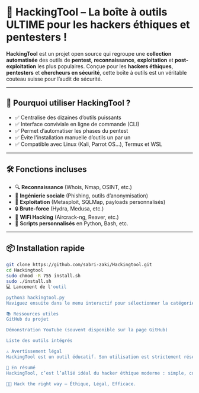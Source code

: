 # 🧰 HackingTool – La boîte à outils ULTIME pour les hackers éthiques et pentesters !

**HackingTool** est un projet open source qui regroupe une **collection automatisée** des outils de **pentest**, **reconnaissance**, **exploitation** et **post-exploitation** les plus populaires. Conçue pour les **hackers éthiques**, **pentesters** et **chercheurs en sécurité**, cette boîte à outils est un véritable couteau suisse pour l’audit de sécurité.

---

## 🚀 Pourquoi utiliser HackingTool ?

- ✅ Centralise des dizaines d’outils puissants
- ✅ Interface conviviale en ligne de commande (CLI)
- ✅ Permet d’automatiser les phases du pentest
- ✅ Évite l'installation manuelle d’outils un par un
- ✅ Compatible avec Linux (Kali, Parrot OS…), Termux et WSL

---

## 🛠️ Fonctions incluses

- 🔍 **Reconnaissance** (Whois, Nmap, OSINT, etc.)
- 🧠 **Ingénierie sociale** (Phishing, outils d’anonymisation)
- 🐚 **Exploitation** (Metasploit, SQLMap, payloads personnalisés)
- 🔒 **Brute-force** (Hydra, Medusa, etc.)
- 📡 **WiFi Hacking** (Aircrack-ng, Reaver, etc.)
- 🐍 **Scripts personnalisés** en Python, Bash, etc.

---

## 📦 Installation rapide

```bash
git clone https://github.com/sabri-zaki/Hackingtool.git
cd Hackingtool
sudo chmod -R 755 install.sh
sudo ./install.sh
💻 Lancement de l'outil

python3 hackingtool.py
Naviguez ensuite dans le menu interactif pour sélectionner la catégorie d’attaque souhaitée.

📚 Ressources utiles
GitHub du projet

Démonstration YouTube (souvent disponible sur la page GitHub)

Liste des outils intégrés

⚠️ Avertissement légal
HackingTool est un outil éducatif. Son utilisation est strictement réservée à un cadre légal : environnements de test, laboratoires de cybersécurité, audits autorisés. L’usage non autorisé constitue une infraction pénale.

🧠 En résumé
HackingTool, c’est l’allié idéal du hacker éthique moderne : simple, complet, rapide à déployer, et capable d’automatiser toutes les phases d’un test d’intrusion, de la reconnaissance à la post-exploitation.

🧑‍💻 Hack the right way – Éthique, Légal, Efficace.
